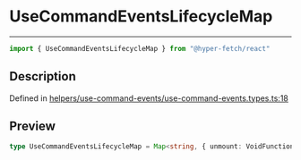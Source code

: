

# UseCommandEventsLifecycleMap

<div class="api-docs__separator" data-reactroot="">

---

</div><div class="api-docs__import" data-reactroot="">

```ts
import { UseCommandEventsLifecycleMap } from "@hyper-fetch/react"
```

</div><div class="api-docs__section">

## Description

</div><div class="api-docs__description"><span class="api-docs__do-not-parse">



</span></div><p class="api-docs__definition">

Defined in [helpers/use-command-events/use-command-events.types.ts:18](https://github.com/BetterTyped/hyper-fetch/blob/9cf1f580/packages/react/src/helpers/use-command-events/use-command-events.types.ts#L18)

</p><div class="api-docs__section">

## Preview

</div><div class="api-docs__preview type single">

```ts
type UseCommandEventsLifecycleMap = Map<string, { unmount: VoidFunction }>;
```

</div>